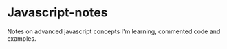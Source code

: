 # Javascript-notes

Notes on advanced javascript concepts I'm learning, commented code and examples. 
